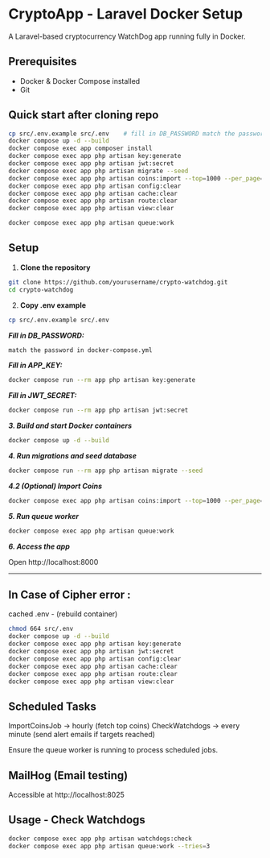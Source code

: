 # CryptoApp - Laravel Docker Setup

A Laravel-based cryptocurrency WatchDog app running fully in Docker.

## Prerequisites

- Docker & Docker Compose installed
- Git

## Quick start after cloning repo
```bash
cp src/.env.example src/.env    # fill in DB_PASSWORD match the password in docker-compose.yml (manually)
docker compose up -d --build
docker compose exec app composer install
docker compose exec app php artisan key:generate
docker compose exec app php artisan jwt:secret
docker compose exec app php artisan migrate --seed
docker compose exec app php artisan coins:import --top=1000 --per_page=250
docker compose exec app php artisan config:clear
docker compose exec app php artisan cache:clear
docker compose exec app php artisan route:clear
docker compose exec app php artisan view:clear

docker compose exec app php artisan queue:work
```

## Setup

1. **Clone the repository**
```bash
git clone https://github.com/yourusername/crypto-watchdog.git
cd crypto-watchdog
```
2. **Copy .env example**
```bash
cp src/.env.example src/.env
```
***Fill in DB_PASSWORD:***
```bash
match the password in docker-compose.yml
```
***Fill in APP_KEY:***
```bash
docker compose run --rm app php artisan key:generate
```
***Fill in JWT_SECRET:***
```bash
docker compose run --rm app php artisan jwt:secret
```
***3. Build and start Docker containers***
```bash
docker compose up -d --build
```
***4. Run migrations and seed database***
```bash
docker compose run --rm app php artisan migrate --seed
```
***4.2 (Optional) Import Coins***
```bash
docker compose exec app php artisan coins:import --top=1000 --per_page=250
```
***5. Run queue worker***
```bash
docker compose exec app php artisan queue:work
```
***6. Access the app***

Open http://localhost:8000

---

## In Case of Cipher error : 

cached .env - (rebuild container)

```bash
chmod 664 src/.env
docker compose up -d --build
docker compose exec app php artisan key:generate
docker compose exec app php artisan jwt:secret
docker compose exec app php artisan config:clear
docker compose exec app php artisan cache:clear
docker compose exec app php artisan route:clear
docker compose exec app php artisan view:clear
```


## Scheduled Tasks

ImportCoinsJob → hourly (fetch top coins)
CheckWatchdogs → every minute (send alert emails if targets reached)

Ensure the queue worker is running to process scheduled jobs.

## MailHog (Email testing)

Accessible at http://localhost:8025

## Usage - Check Watchdogs
```bash
docker compose exec app php artisan watchdogs:check
docker compose exec app php artisan queue:work --tries=3
```

